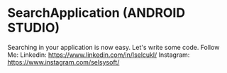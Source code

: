 # SearchApplication (ANDROID STUDIO)
Searching in your application is now easy. Let's write some code.
Follow Me: 
Linkedin: https://www.linkedin.com/in/lselcukl/ 
Instagram: https://www.instagram.com/selsysoft/

